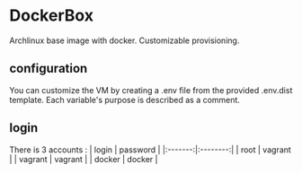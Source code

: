 # DockerBox

Archlinux base image with docker. Customizable provisioning.

## configuration
You can customize the VM by creating a .env file from the provided .env.dist
template. Each variable's purpose is described as a comment.

## login
There is 3 accounts :
| login   | password |
|:-------:|:--------:|
| root    | vagrant  |
| vagrant | vagrant  |
| docker  | docker   |